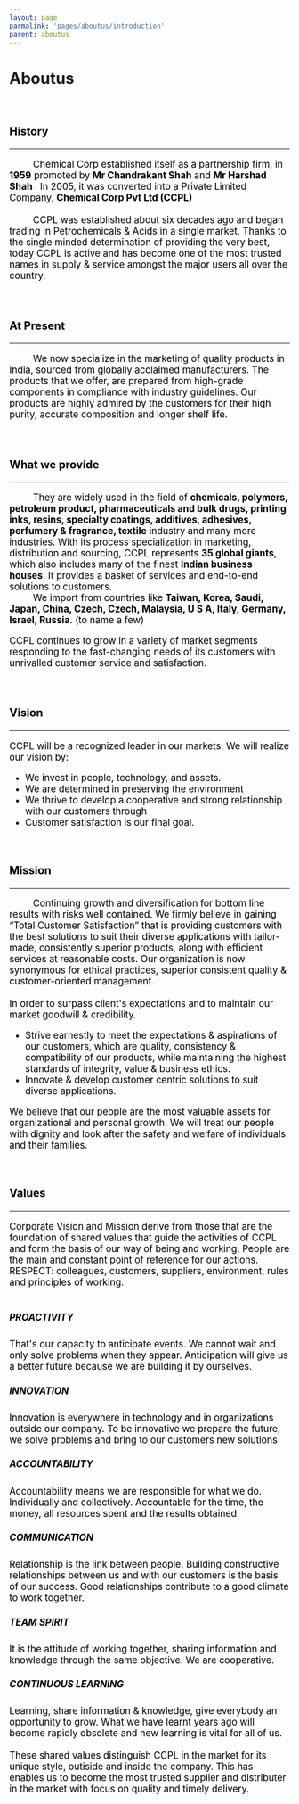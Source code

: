 ```yaml
---
layout: page
parmalink: 'pages/aboutus/introduction'
parent: aboutus
---
```


<div class="aboutintro">
    <div class="overlay">
        <h1 class="pageheading">Aboutus</h1>
    </div>
</div>



<div class="container">
<article style="font-size: 120%; text-align: left; color: black;">
<br>
<h3 style="text-align: left;">History</h3>
<hr/>
&nbsp;&nbsp;&nbsp;&nbsp;&nbsp;&nbsp;&nbsp;&nbsp;
Chemical Corp established itself as a partnership firm, in <b>1959</b> promoted by <b>Mr Chandrakant Shah</b> and <b>Mr Harshad Shah </b>. In 2005, it was converted into a Private Limited Company, <b>Chemical Corp Pvt Ltd (CCPL) </b>
<br>
<br>
&nbsp;&nbsp;&nbsp;&nbsp;&nbsp;&nbsp;&nbsp;&nbsp;
CCPL was established about six decades ago and began trading in Petrochemicals & Acids in a single market. Thanks to the single minded determination of providing the very best, today CCPL is active and has become one of the most trusted names in supply & service amongst the major users all over the country. 

<br/>
<br/>
<br/>
<h3 style="text-align: left;">At Present</h3>
<hr/>
&nbsp;&nbsp;&nbsp;&nbsp;&nbsp;&nbsp;&nbsp;&nbsp;
We now specialize in the marketing of quality products in India, sourced from globally acclaimed manufacturers. The products that we offer, are prepared from high-grade components in compliance with industry guidelines. Our products are highly admired by the customers for their high purity, accurate composition and longer shelf life. 

<br/>
<br/>
<br/>
<h3 style="text-align: left;">What we provide</h3>
<hr/>


&nbsp;&nbsp;&nbsp;&nbsp;&nbsp;&nbsp;&nbsp;&nbsp;
They are widely used in the field of <b>chemicals, polymers, petroleum product, pharmaceuticals and bulk drugs, printing inks, resins, specialty coatings, additives, adhesives, perfumery & fragrance, textile</b> industry and many more industries.
With its process specialization in marketing, distribution and sourcing, CCPL represents <b>35 global giants</b>, which also includes many of the finest <b>Indian business houses</b>. It provides a basket of services and end-to-end solutions to customers.
<br/>
&nbsp;&nbsp;&nbsp;&nbsp;&nbsp;&nbsp;&nbsp;&nbsp;
We import from countries like <b>Taiwan, Korea, Saudi, Japan, China, Czech, Czech, Malaysia, U S A, Italy, Germany, Israel, Russia</b>. (to name a few)

CCPL continues to grow in a variety of market segments responding to the fast-changing needs of its customers with unrivalled customer service and satisfaction.
<br/>
<br/>
<br/>
<h3 style="text-align: left;">Vision</h3>
<hr/>
CCPL will be a recognized leader in our markets. We will realize our vision by:
<ul>
    <li><div>We invest in people, technology, and assets.</div></li>
    <li><div>We are determined in preserving the environment</div></li>
    <li><div>We thrive to develop a cooperative and strong relationship with our customers through</div> </li>
    <li>Customer satisfaction is our final goal.</li>
</ul>

<br>
<h3 style="text-align: left;">Mission</h3>
<hr/>
&nbsp;&nbsp;&nbsp;&nbsp;&nbsp;&nbsp;&nbsp;&nbsp;
Continuing growth and diversification for bottom line results with risks well contained.
We firmly believe in gaining “Total Customer Satisfaction” that is providing customers with the best solutions to suit their diverse applications with tailor-made, consistently superior products, along with efficient services at reasonable costs. Our organization is now synonymous for ethical practices, superior consistent quality & customer-oriented management. 
<br/>
<br/>
In order to surpass client's expectations and to maintain our market goodwill & credibility.

<ul>
    <li>
    Strive earnestly to meet the expectations & aspirations of our customers, which are quality, consistency & compatibility of our products, while maintaining the highest standards of integrity, value & business ethics.
    </li>
    <li>
        Innovate & develop customer centric solutions to suit diverse applications.
    </li>
</ul>

We believe that our people are the most valuable assets for organizational and personal growth.
We will treat our people with dignity and look after the safety and welfare of individuals and their families.

<br>
<h3 style="text-align: left;">Values</h3>
<hr/>

Corporate Vision and Mission derive from those that are the foundation of shared values that guide the activities of CCPL and form the basis of our way of being and working.
People are the main and constant point of reference for our actions.
RESPECT: colleagues, customers, suppliers, environment, rules and principles of working.
<br/>
<br/>
<h5 style="text-align: left;">PROACTIVITY</h5> 
That's our capacity to anticipate events. We cannot wait and only solve problems when they appear. Anticipation will give us a better future because we are building it by ourselves.

<h5 style="text-align: left;">INNOVATION</h5> 
Innovation is everywhere in technology and in organizations outside our company. To be innovative we prepare the future, we solve problems and bring to our customers new solutions

<h5 style="text-align: left;">ACCOUNTABILITY</h5> 
Accountability means we are responsible for what we do. Individually and collectively. Accountable for the time, the money, all resources spent and the results obtained 

<h5 style="text-align: left;">COMMUNICATION</h5> 
Relationship is the link between people. Building constructive relationships between us and with our customers is the basis of our success. Good relationships contribute to a good climate to work together. 

<h5 style="text-align: left;">TEAM SPIRIT</h5> 
It is the attitude of working together, sharing information and knowledge through the same objective. We are cooperative.

<h5 style="text-align: left;">CONTINUOUS LEARNING</h5> 
Learning, share information & knowledge, give everybody an opportunity to grow. What we have learnt years ago will become rapidly obsolete and new learning is vital for all of us.

<br/>
<br/>
These shared values distinguish CCPL in the market for its unique style, outiside and inside the company. This has enables us to become the most trusted supplier and distributer in the market with focus on quality and timely delivery.

<br/>
<br/>

<br/>
<br/>


</article>
</div>


